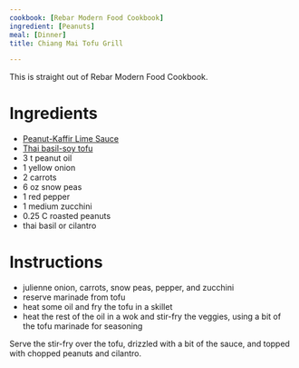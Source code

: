 ```yaml
---
cookbook: [Rebar Modern Food Cookbook]
ingredient: [Peanuts]
meal: [Dinner]
title: Chiang Mai Tofu Grill

---
```

This is straight out of Rebar Modern Food Cookbook.

# Ingredients

* [Peanut-Kaffir Lime Sauce](peanut-kaffir-lime-sauce.html)
* [Thai basil-soy tofu](thai-basil-soy-tofu.html)
* 3 t peanut oil
* 1 yellow onion
* 2 carrots
* 6 oz snow peas
* 1 red pepper
* 1 medium zucchini
* 0.25 C roasted peanuts
* thai basil or cilantro

# Instructions

* julienne onion, carrots, snow peas, pepper, and zucchini
* reserve marinade from tofu
* heat some oil and fry the tofu in a skillet
* heat the rest of the oil in a wok and stir-fry the veggies, using a bit of the tofu marinade for seasoning

Serve the stir-fry over the tofu, drizzled with a bit of the sauce, and topped with chopped peanuts and cilantro.

